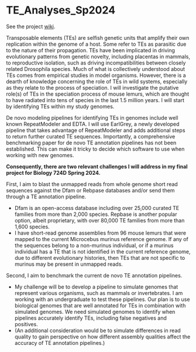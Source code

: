 # TE_Analyses_Sp2024

See the project [wiki](https://github.com/hkania/TE_Analyses_Sp2024/wiki).

Transposable elements (TEs) are selfish genetic units that amplify their own replication within the genome of a host. Some refer to TEs as parasitic due to the nature of their propagation. TEs have been implicated in driving evolutionary patterns from genetic novelty, including placentas in mammals, to reproductive isolation, such as driving incompatibilities between closely related Drosophila species. Much of what is collectively understood about TEs comes from empirical studies in model organisms. However, there is a dearth of knowledge concerning the role of TEs in wild systems, especially as they relate to the process of speciation. I will investigate the putative role(s) of TEs in the speciation process of mouse lemurs, which are thought to have radiated into tens of species in the last 1.5 million years. I will start by identifying TEs within my study genomes. 

De novo modeling pipelines for identifying TEs in genomes include well known RepeatModeler and EDTA. I will use EarlGrey, a newly developed pipeline that takes advantage of RepeatModeler and adds additional steps to return further curated TE sequences. Importantly, a comprehensive benchmarking paper for de novo TE annotation pipelines has not been established. This can make it tricky to decide which software to use when working with new genomes. 

**Consequently, there are two relevant challenges I will address in my final project for Biology 724D Spring 2024.** 

First, I aim to blast the unmapped reads from whole genome short read sequences against the Dfam or Rebpase databases and/or send them through a TE annotation pipeline. 
* Dfam is an open-access database including over 25,000 curated TE families from more than 2,000 species. Repbase is another popular option, albeit proprietary, with over 80,000 TE families from more than 1,600 species.
* I have short-read genome assemblies from 96 mouse lemurs that were mapped to the current Microcebus murinus reference genome. If any of the sequences belong to a non-murinus individual, or if a murinus individual has a TE that is not identified in the current reference genome, due to different evolutionary histories, then TEs that are not specific to murinus may be present in unmapped reads.  

Second, I aim to benchmark the current de novo TE annotation pipelines. 
* My challenge will be to develop a pipeline to simulate genomes that represent various organisms, such as mammals or invertebrates. I am working with an undergraduate to test these pipelines. Our plan is to use biological genomes that are well annotated for TEs in combination with simulated genomes. We need simulated genomes to identify when pipelines accurately identify TEs, including false negatives and positives.
* (An additional consideration would be to simulate differences in read quality to gain perspective on how different assembly qualities affect the accuracy of TE annotation pipelines.) 
